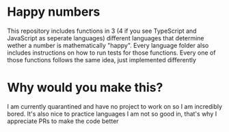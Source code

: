 # Happy numbers

This repository includes functions in 3 (4 if you see TypeScript and JavaScript as seperate languages) different languages that determine wether a number is mathematically "happy". Every language folder also includes instructions on how to run tests for those functions. Every one of those functions follows the same idea, just implemented differently

# Why would you make this?

I am currently quarantined and have no project to work on so I am incredibly bored. It's also nice to practice languages I am not so good in, that's why I appreciate PRs to make the code better